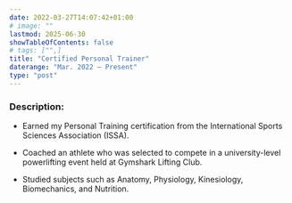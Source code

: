 ```yaml
---
date: 2022-03-27T14:07:42+01:00
# image: ""
lastmod: 2025-06-30
showTableOfContents: false
# tags: ["",]
title: "Certified Personal Trainer"
daterange: "Mar. 2022 – Present"
type: "post"
---
```


### Description:
- Earned my Personal Training certification from the International Sports Sciences Association (ISSA).


- Coached an athlete who was selected to compete in a university-level powerlifting event held at Gymshark Lifting Club.


- Studied subjects such as Anatomy, Physiology, Kinesiology, Biomechanics, and Nutrition.